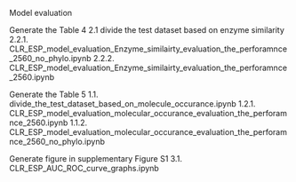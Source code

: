 Model evaluation

Generate the Table 4
2.1 divide the test dataset based on enzyme similarity
2.2.1. CLR_ESP_model_evaluation_Enzyme_similairty_evaluation_the_perforamnce_2560_no_phylo.ipynb
2.2.2. CLR_ESP_model_evaluation_Enzyme_similairty_evaluation_the_perforamnce_2560.ipynb

Generate the Table 5
1.1. divide_the_test_dataset_based_on_molecule_occurance.ipynb
1.2.1. CLR_ESP_model_evaluation_molecular_occurance_evaluation_the_perforamnce_2560.ipynb
1.1.2. CLR_ESP_model_evaluation_molecular_occurance_evaluation_the_perforamnce_2560_no_phylo.ipynb


Generate figure in supplementary Figure S1
3.1. CLR_ESP_AUC_ROC_curve_graphs.ipynb
